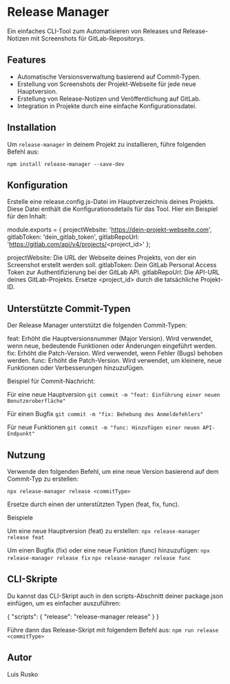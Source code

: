 # Release Manager

Ein einfaches CLI-Tool zum Automatisieren von Releases und Release-Notizen mit Screenshots für GitLab-Repositorys.

## Features

- Automatische Versionsverwaltung basierend auf Commit-Typen.
- Erstellung von Screenshots der Projekt-Webseite für jede neue Hauptversion.
- Erstellung von Release-Notizen und Veröffentlichung auf GitLab.
- Integration in Projekte durch eine einfache Konfigurationsdatei.

## Installation

Um `release-manager` in deinem Projekt zu installieren, führe folgenden Befehl aus:

`npm install release-manager --save-dev`

## Konfiguration

Erstelle eine release.config.js-Datei im Hauptverzeichnis deines Projekts. Diese Datei enthält die Konfigurationsdetails für das Tool. Hier ein Beispiel für den Inhalt:

module.exports = {
  projectWebsite: 'https://dein-projekt-webseite.com',
  gitlabToken: 'dein_gitlab_token',
  gitlabRepoUrl: 'https://gitlab.com/api/v4/projects/<project_id>'
};

projectWebsite: Die URL der Webseite deines Projekts, von der ein Screenshot erstellt werden soll.
gitlabToken: Dein GitLab Personal Access Token zur Authentifizierung bei der GitLab API.
gitlabRepoUrl: Die API-URL deines GitLab-Projekts. Ersetze <project_id> durch die tatsächliche Projekt-ID.

## Unterstützte Commit-Typen

Der Release Manager unterstützt die folgenden Commit-Typen:

feat: Erhöht die Hauptversionsnummer (Major Version). Wird verwendet, wenn neue, bedeutende Funktionen oder Änderungen eingeführt werden.
fix: Erhöht die Patch-Version. Wird verwendet, wenn Fehler (Bugs) behoben werden.
func: Erhöht die Patch-Version. Wird verwendet, um kleinere, neue Funktionen oder Verbesserungen hinzuzufügen.

Beispiel für Commit-Nachricht:

Für eine neue Hauptversion
`git commit -m "feat: Einführung einer neuen Benutzeroberfläche"`

Für einen Bugfix
`git commit -m "fix: Behebung des Anmeldefehlers"`

Für neue Funktionen
`git commit -m "func: Hinzufügen einer neuen API-Endpunkt"`

## Nutzung

Verwende den folgenden Befehl, um eine neue Version basierend auf dem Commit-Typ zu erstellen:

`npx release-manager release <commitType>`

Ersetze <commitType> durch einen der unterstützten Typen (feat, fix, func).

Beispiele

Um eine neue Hauptversion (feat) zu erstellen:
`npx release-manager release feat`

Um einen Bugfix (fix) oder eine neue Funktion (func) hinzuzufügen:
`npx release-manager release fix`
`npx release-manager release func`

## CLI-Skripte

Du kannst das CLI-Skript auch in den scripts-Abschnitt deiner package.json einfügen, um es einfacher auszuführen:

{
  "scripts": {
    "release": "release-manager release"
  }
}

Führe dann das Release-Skript mit folgendem Befehl aus:
`npm run release <commitType>`

## Autor

Luis Rusko